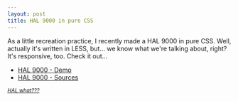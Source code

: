 ```yaml
---
layout: post
title: HAL 9000 in pure CSS
---
```

As a little recreation practice, I recently made a HAL 9000 in pure CSS. Well, actually it's written in LESS, but... we know what we're talking about, right?  
It's responsive, too. Check it out...

- [HAL 9000 - Demo](/demo/HAL9000)
- [HAL 9000 - Sources](https://github.com/simbo/HAL9000)

<small>*[HAL what???](http://en.wikipedia.org/wiki/HAL_9000)*</small>
